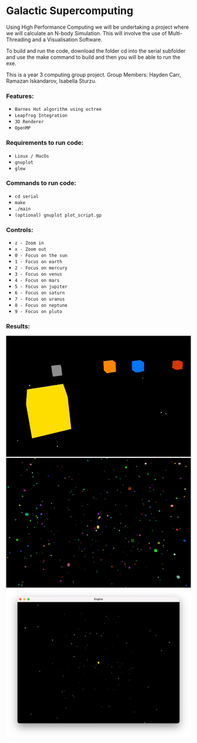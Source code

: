 # Galactic Supercomputing
Using High Performance Computing we will be undertaking a project where we will calculate an N-body Simulation. This will involve the use of Multi-Threading and a Visualisation Software.

To build and run the code, download the folder cd into the serial subfolder and use the make command to build and then you will be able to run the exe.

This is a year 3 computing group project.
Group Members: Hayden Carr, Ramazan Iskandarov, Isabella Sturzu.

### Features:
- `Barnes Hut algorithm using octree` 
- `Leapfrog Integration` 
- `3D Renderer`
- `OpenMP` 

### Requirements to run code:
- `Linux / MacOs`
- `gnuplot`
- `glew`

### Commands to run code:
- `cd serial`
- `make`
- `./main`
- `(optional) gnuplot plot_script.gp`
  
### Controls:
- `z - Zoom in`
- `x - Zoom out`
- `0 - Focus on the sun`
- `1 - Focus on earth`
- `2 - Focus on mercury`
- `3 - Focus on venus`
- `4 - Focus on mars`
- `5 - Focus on jupiter`
- `6 - Focus on saturn`
- `7 - Focus on uranus`
- `8 - Focus on neptune`
- `9 - Focus on pluto`

### Results:
![alt text](https://github.com/HaydenCar/GalacticSupercomputing/blob/main/results/s-s.png)
![alt text](https://github.com/HaydenCar/GalacticSupercomputing/blob/main/results/test1.png)
![alt text](https://github.com/HaydenCar/GalacticSupercomputing/blob/main/results/test2.png)

